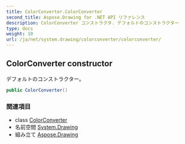 ```yaml
---
title: ColorConverter.ColorConverter
second_title: Aspose.Drawing for .NET API リファレンス
description: ColorConverter コンストラクタ. デフォルトのコンストラクター
type: docs
weight: 10
url: /ja/net/system.drawing/colorconverter/colorconverter/
---
```

## ColorConverter constructor

デフォルトのコンストラクター。

```csharp
public ColorConverter()
```

### 関連項目

* class [ColorConverter](../)
* 名前空間 [System.Drawing](../../colorconverter/)
* 組み立て [Aspose.Drawing](../../../)


